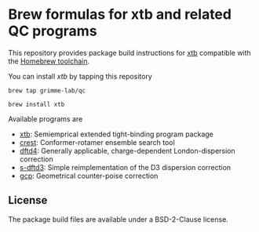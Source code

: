 # Brew formulas for xtb and related QC programs

This repository provides package build instructions for [xtb](https://github.com/grimme-lab/xtb) compatible with the [Homebrew toolchain](https://brew.sh).

You can install *xtb* by tapping this repository

```brew tap grimme-lab/qc```

```brew install xtb```

Available programs are

- [xtb](https://github.com/grimme-lab/xtb):
  Semiemprical extended tight-binding program package
- [crest](https://github.com/grimme-lab/crest):
  Conformer-rotamer ensemble search tool
- [dftd4](https://github.com/dftd4/dftd4):
  Generally applicable, charge-dependent London-dispersion correction
- [s-dftd3](https://github.com/awvwgk/simple-dftd3):
  Simple reimplementation of the D3 dispersion correction
- [gcp](https://github.com/grimme-lab/gcp):
  Geometrical counter-poise correction

## License

The package build files are available under a BSD-2-Clause license.
